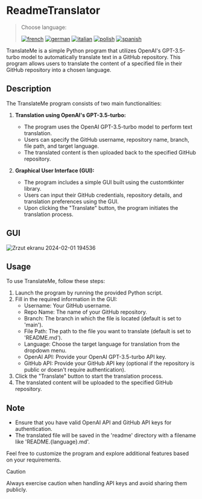 # ReadmeTranslator 

> Choose language: 
>
> [![french](https://img.shields.io/badge/lang-french-red.svg)](https://github.com/Nemezjusz/ReadmeTranslator/blob/main/readme/README.French.md) [![german](https://img.shields.io/badge/lang-german-red.svg)](https://github.com/Nemezjusz/ReadmeTranslator/blob/main/readme/README.German.md) [![italian](https://img.shields.io/badge/lang-italian-red.svg)](https://github.com/Nemezjusz/ReadmeTranslator/blob/main/readme/README.Italian.md) [![polish](https://img.shields.io/badge/lang-polish-red.svg)](https://github.com/Nemezjusz/ReadmeTranslator/blob/main/readme/README.Polish.md) [![spanish](https://img.shields.io/badge/lang-spanish-red.svg)](https://github.com/Nemezjusz/ReadmeTranslator/blob/main/readme/README.Spanish.md) 

TranslateMe is a simple Python program that utilizes OpenAI's GPT-3.5-turbo model to automatically translate text in a GitHub repository. This program allows users to translate the content of a specified file in their GitHub repository into a chosen language.

## Description

The TranslateMe program consists of two main functionalities:

1. **Translation using OpenAI's GPT-3.5-turbo:**
   - The program uses the OpenAI GPT-3.5-turbo model to perform text translation.
   - Users can specify the GitHub username, repository name, branch, file path, and target language.
   - The translated content is then uploaded back to the specified GitHub repository.

2. **Graphical User Interface (GUI):**
   - The program includes a simple GUI built using the customtkinter library.
   - Users can input their GitHub credentials, repository details, and translation preferences using the GUI.
   - Upon clicking the "Translate" button, the program initiates the translation process.

## GUI
![Zrzut ekranu 2024-02-01 194536](https://github.com/Nemezjusz/ReadmeTranslator/assets/50834734/ef77cbf9-fece-46bc-bc59-a8e56f96eced)

## Usage

To use TranslateMe, follow these steps:

1. Launch the program by running the provided Python script.
2. Fill in the required information in the GUI:
   - Username: Your GitHub username.
   - Repo Name: The name of your GitHub repository.
   - Branch: The branch in which the file is located (default is set to 'main').
   - File Path: The path to the file you want to translate (default is set to 'README.md').
   - Language: Choose the target language for translation from the dropdown menu.
   - OpenAI API: Provide your OpenAI GPT-3.5-turbo API key.
   - GitHub API: Provide your GitHub API key (optional if the repository is public or doesn't require authentication).
3. Click the "Translate" button to start the translation process.
4. The translated content will be uploaded to the specified GitHub repository.

## Note

- Ensure that you have valid OpenAI API and GitHub API keys for authentication.
- The translated file will be saved in the 'readme' directory with a filename like 'README.{language}.md'.

Feel free to customize the program and explore additional features based on your requirements.

> [!CAUTION]
> Always exercise caution when handling API keys and avoid sharing them publicly.




